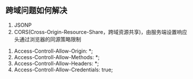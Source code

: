 ## 跨域问题如何解决   
   
1. JSONP   
2. CORS(Cross-Origin-Resource-Share，跨域资源共享)，由服务端设置响应头通过浏览器的同源策略限制   
1) Access-Controll-Allow-Origin: *;   
2) Access-Controll-Allow-Methods: *;   
3) Access-Controll-Allow-Headers: *;   
4) Access-Controll-Allow-Credentials: true;   
